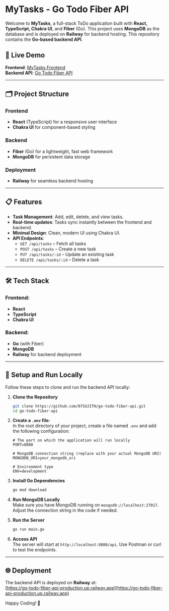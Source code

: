 # MyTasks - Go Todo Fiber API

Welcome to **MyTasks**, a full-stack ToDo application built with **React, TypeScript, Chakra UI**, and **Fiber** (Go). This project uses **MongoDB** as the database and is deployed on **Railway** for backend hosting. This repository contains the **Go-based backend API**.

## 🚀 Live Demo

**Frontend**: [MyTasks Frontend](https://go-todo-fiber-api-production.up.railway.app)  
**Backend API**: [Go Todo Fiber API](https://go-todo-fiber-api-production.up.railway.app/api)

---

## 🗂️ Project Structure

### Frontend

- **React** (TypeScript) for a responsive user interface
- **Chakra UI** for component-based styling

### Backend

- **Fiber** (Go) for a lightweight, fast web framework
- **MongoDB** for persistent data storage

### Deployment

- **Railway** for seamless backend hosting

---

## 📋 Features

- **Task Management**: Add, edit, delete, and view tasks.
- **Real-time updates**: Tasks sync instantly between the frontend and backend.
- **Minimal Design**: Clean, modern UI using Chakra UI.
- **API Endpoints**:
  - `GET /api/tasks` – Fetch all tasks
  - `POST /api/tasks` – Create a new task
  - `PUT /api/tasks/:id` – Update an existing task
  - `DELETE /api/tasks/:id` – Delete a task

---

## 🛠️ Tech Stack

### Frontend:

- **React**
- **TypeScript**
- **Chakra UI**

### Backend:

- **Go** (with Fiber)
- **MongoDB**
- **Railway** for backend deployment

---

## 🚀 Setup and Run Locally

Follow these steps to clone and run the backend API locally:

1. **Clone the Repository**

   ```bash
   git clone https://github.com/07SUJITH/go-todo-fiber-api.git
   cd go-todo-fiber-api
   ```

2. **Create a `.env` file**:  
   In the root directory of your project, create a file named `.env` and add the following configuration:

   ```plaintext
   # The port on which the application will run locally
   PORT=8080

   # MongoDB connection string (replace with your actual MongoDB URI)
   MONGODB_URI=your_mongodb_uri

   # Environment type
   ENV=development
   ```

3. **Install Go Dependencies**

   ```bash
   go mod download
   ```

4. **Run MongoDB Locally**  
   Make sure you have MongoDB running on `mongodb://localhost:27017`. Adjust the connection string in the code if needed.

5. **Run the Server**

   ```bash
   go run main.go
   ```

6. **Access API**  
   The server will start at `http://localhost:8080/api`. Use Postman or curl to test the endpoints.

---

## 🌐 Deployment

The backend API is deployed on **Railway** at:  
[https://go-todo-fiber-api-production.up.railway.app](https://go-todo-fiber-api-production.up.railway.app)

Happy Coding! 🚀
